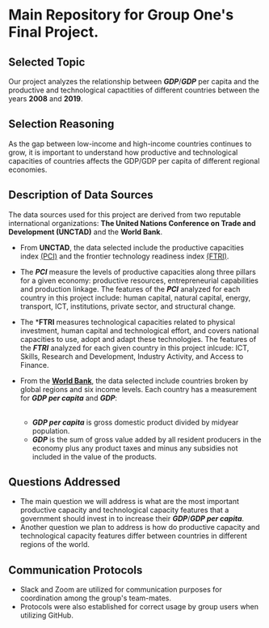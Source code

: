 # Main Repository for Group One's Final Project.

## Selected Topic

Our project analyzes the relationship between ***GDP***/***GDP*** per capita and the productive and technological capactities of different countries between the years **2008** and **2019**.


## Selection Reasoning

As the gap between low-income and high-income countries continues to grow, it is important to understand how productive and technological capacities of countries affects the GDP/GDP per capita of different regional economies. 


## Description of Data Sources

The data sources used for this project are derived from two reputable international organizations: 
**The United Nations Conference on Trade and Development (UNCTAD)** and the **World Bank**.

- From **UNCTAD**, the data selected include the productive capacities index [(PCI)](https://unctadstat.unctad.org/wds/TableViewer/summary.aspx?ReportId=199270) and the frontier technology readiness index [(FTRI)](https://unctadstat.unctad.org/wds/TableViewer/summary.aspx?ReportId=227701).
- The ***PCI*** measure the levels of productive capacities along three pillars for a given economy: productive resources,
entrepreneurial capabilities and production linkage. The features of the ***PCI*** analyzed for each country in this project include: human capital, natural capital, energy, transport, ICT, institutions, private sector, and structural change.

- The ***FTRI** measures technological capacities related to physical investment, human capital and technological effort, and covers national capacities to use, adopt and adapt these technologies. The features of the ***FTRI*** analyzed for each given country in this project inlcude: ICT, Skills, Research and Development, Industry Activity, and Access to Finance.

- From the **[World Bank](https://data.worldbank.org/indicator/NY.GDP.PCAP.CD?end=2021&name_desc=true&start=2021)**, the data selected include countries broken by global regions and six income levels. Each country has a measurement for ***GDP per capita*** and ***GDP***: <br><br>
    - ***GDP per capita*** is gross domestic product divided by midyear population.<br>
    - ***GDP*** is the sum of gross value added by all resident producers in the economy plus any product taxes and minus any subsidies not included in the value of the products.


## Questions Addressed

- The main question we will address is what are the most important productive capacity and technological capacity features that a government should invest in to increase their ***GDP***/***GDP per capita***.<br>
- Another question we plan to address is how do productive capacity and technological capacity features differ between
countries in different regions of the world. 


## Communication Protocols

- Slack and Zoom are utilized for communication purposes for coordination among the group's team-mates.
- Protocols were also established for correct usage by group users when utilizing GitHub.
